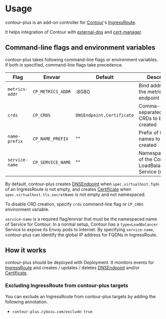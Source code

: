 Usage
=====

contour-plus is an add-on controller for [Contour][]'s [IngressRoute][].

It helps integration of Contour with [external-dns][] and [cert-manager][].

Command-line flags and environment variables
--------------------------------------------

contour-plus takes following command-line flags or environment variables.
If both is specified, command-line flags take precedence.

| Flag           | Envvar            | Default                   | Description                                                   |
| -------------- | ----------------- | ------------------------- | ------------------------------------------------------------- |
| `metrics-addr` | `CP_METRICS_ADDR` | :8080                     | Bind address for the metrics endpoint                         |
| `crds`         | `CP_CRDS`         | `DNSEndpoint,Certificate` | Comma-separated list of CRDs to be created                    |
| `name-prefix`  | `CP_NAME_PREFIX`  | ""                        | Prefix of CRD names to be created                             |
| `service-name` | `CP_SERVICE_NAME` | ""                        | NamespacedName of the Contour LoadBalancer Service (required) |

By default, contour-plus creates [DNSEndpoint][] when `spec.virtualhost.fqdn` of an IngressRoute is not empty,
and creates [Certificate][] when `spec.virtualhost.tls.secretName` is not empty and not namespaced.

To disable CRD creation, specify `crds` command-line flag or `CP_CRDS` environment variable.

`service-name` is a required flag/envvar that must be the namespaced name of Service for Contour.
In a normal setup, Contour has a `type=LoadBalancer` Service to expose its Envoy pods to Internet.
By specifying `service-name`, contour-plus can identify the global IP address for FQDNs in IngressRoute.

How it works
------------

contour-plus should be deployed with Deployment.  It monitors events for [IngressRoute][] and
creates / updates / deletes [DNSEndpoint][] and/or [Certificate][].

### Excluding IngressRoute from contour-plus targets

You can exclude an IngressRoute from contour-plus targets by adding the following annotation.

- `contour-plus.cybozu.com/exclude`: `true`

[Contour]: https://github.com/heptio/contour
[IngressRoute]: https://github.com/heptio/contour/blob/master/docs/ingressroute.md
[DNSEndpoint]: https://github.com/kubernetes-incubator/external-dns/blob/master/docs/contributing/crd-source.md
[external-dns]: https://github.com/kubernetes-incubator/external-dns
[Certificate]: http://docs.cert-manager.io/en/latest/reference/certificates.html
[cert-manager]: http://docs.cert-manager.io/en/latest/index.html
